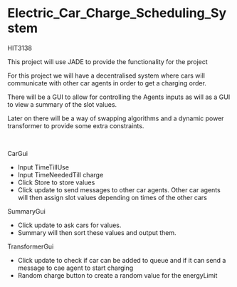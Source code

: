 Electric_Car_Charge_Scheduling_System
=====================================

HIT3138

This project will use JADE to provide the functionality for the project

For this project we will have a decentralised system where cars will communicate with other car agents in order to get a charging order.

There will be a GUI to allow for controlling the Agents inputs as will as a GUI to view a summary of the slot values.

Later on there will be a way of swapping algorithms and a dynamic power transformer to provide some extra constraints.

<BR>

CarGui
* Input TimeTillUse
* Input TimeNeededTill charge
* Click Store to store values 
* Click update to send messages to other car agents. Other car agents will then assign slot values depending on times of the other cars

SummaryGui
* Click update to ask cars for values. 
* Summary will then sort these values and output them.

TransformerGui
* Click update to check if car can be added to queue and if it can send a message to cae agent to start charging
* Random charge button to create a random value for the energyLimit

